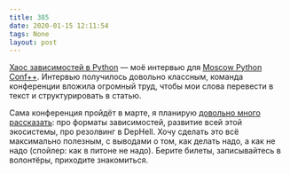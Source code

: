 ```yaml
---
title: 385
date: 2020-01-15 12:11:54
tags: None
layout: post
---
```


[Хаос зависимостей в Python](https://habr.com/en/company/oleg-bunin/blog/483920/) — моё интервью для [Moscow Python Conf++](https://conf.python.ru/moscow/2020). Интервью получилось довольно классным, команда конференции вложила огромный труд, чтобы мои слова перевести в текст и структурировать в статью.

Сама конференция пройдёт в марте, я планирую [довольно много рассказать](https://conf.python.ru/moscow/2020/abstracts/6254): про форматы зависимостей, развитие всей этой экосистемы, про резолвинг в DepHell. Хочу сделать это всё максимально полезным, с выводами о том, как делать надо, а как не надо (спойлер: как в питоне не надо). Берите билеты, записывайтесь в волонтёры, приходите знакомиться.
